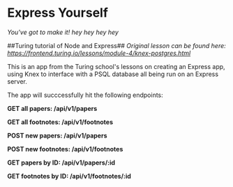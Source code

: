 # Express Yourself
_You've got to make it! hey hey hey hey_

##Turing tutorial of Node and Express##
_Original lesson can be found here: https://frontend.turing.io/lessons/module-4/knex-postgres.html_

This is an app from the Turing school's lessons on creating an Express app, using Knex to interface with a PSQL database all being run on an Express server.

The app will succcessfully hit the following endpoints:

**GET all papers: /api/v1/papers**

**GET all footnotes: /api/v1/footnotes**

**POST new papers: /api/v1/papers**

**POST new footnotes: /api/v1/footnotes**

**GET papers by ID: /api/v1/papers/:id**

**GET footnotes by ID: /api/v1/footnotes/:id**
